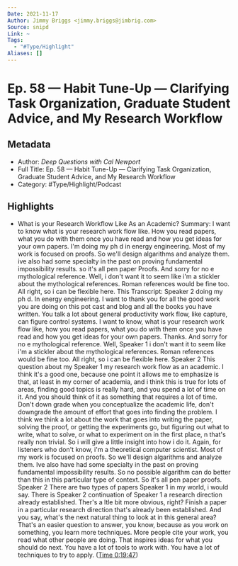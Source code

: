 ```yaml
---
Date: 2021-11-17
Author: Jimmy Briggs <jimmy.briggs@jimbrig.com>
Source: snipd
Link: ~
Tags:
  - "#Type/Highlight"
Aliases: []
---
```


# Ep. 58 —  Habit Tune-Up —  Clarifying Task Organization, Graduate Student Advice, and My Research Workflow

## Metadata

* Author: *Deep Questions with Cal Newport*
* Full Title: Ep. 58 —  Habit Tune-Up —  Clarifying Task Organization, Graduate Student Advice, and My Research Workflow
* Category: #Type/Highlight/Podcast

## Highlights

* What is your Research Workflow Like As an Academic?
  Summary:
  I want to know what is your research work flow like. How you read papers, what you do with them once you have read and how you get ideas for your own papers. I'm doing my ph d in energy engineering. Most of my work is focused on proofs. So we'll design algarithms and analyze them. ive also had some specialty in the past on proving fundamental impossibility results. so it's all pen paper Proofs. And sorry for no e mythological reference. Well, i don't want it to seem like i'm a stickler about the mythological references. Roman references would be fine too. All right, so i can be flexible here. This
  Transcript:
  Speaker 2
  doing my ph d. In energy engineering. I want to thank you for all the good work you are doing on this pot cast and blog and all the books you have written. You talk a lot about general productivity work flow, like capture, can figure control systems. I want to know, what is your research work flow like, how you read papers, what you do with them once you have read and how you get ideas for your own papers. Thanks. And sorry for no e mythological reference. Well,
  Speaker 1
  i don't want it to seem like i'm a stickler about the mythological references. Roman references would be fine too. All right, so i can be flexible here.
  Speaker 2
  This question about my
  Speaker 1
  my research work flow as an academic. I think it's a good one, because one point it allows me to emphasize is that, at least in my corner of academia, and i think this is true for lots of areas, finding good topics is really hard, and you spend a lot of time on it. And you should think of it as something that requires a lot of time. Don't down grade when you conceptualize the academic life, don't downgrade the amount of effort that goes into finding the problem. I think we think a lot about the work that goes into writing the paper, solving the proof, or getting the experiments go, but figuring out what to write, what to solve, or what to experiment on in the first place, n that's really non trivial. So i will give a little insight into how i do it. Again, for listeners who don't know, i'm a theoretical computer scientist. Most of my work is focused on proofs. So we'll design algarithms and analyze them. Ive also have had some specialty in the past on proving fundamental impossibility results. So no possible algarithm can do better than this in this particular type of context. So it's all pen paper proofs.
  Speaker 2
  There are two types of papers
  Speaker 1
  in my world, i would say. There is
  Speaker 2
  continuation of
  Speaker 1
  a research direction already established. Ther's a ltle bit more obvious, right? Finish a paper in a particular research direction that's already been established. And you say, what's the next natural thing to look at in this general area? That's an easier question to answer, you know, because as you work on something, you learn more techniques. More people cite your work, you read what other people are doing. That inspires ideas for what you should do next. You have a lot of tools to work with. You have a lot of techniques to try to apply. ([Time 0:19:47](https://share.snipd.com/snip/e55b36a6-ff0f-4156-816d-bfd2273e8029))
